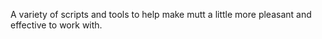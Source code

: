 A variety of scripts and tools to help make mutt a little more pleasant and effective to work with.


